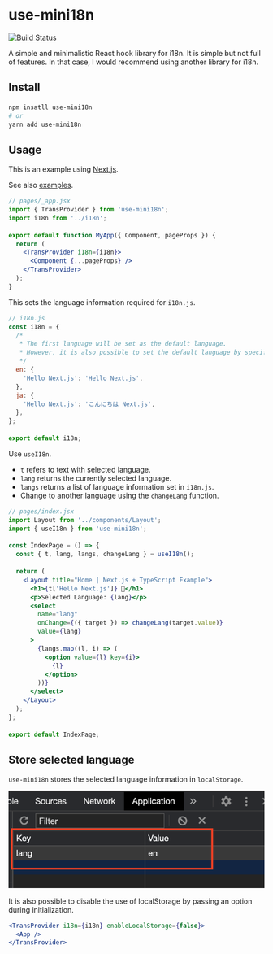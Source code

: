 # use-mini18n

[![Build Status](https://travis-ci.org/shinshin86/use-mini18n.svg?branch=master)](https://travis-ci.org/shinshin86/use-mini18n)

A simple and minimalistic React hook library for i18n.
It is simple but not full of features.
In that case, I would recommend using another library for i18n.

## Install

```bash
npm insatll use-mini18n
# or
yarn add use-mini18n
```

## Usage

This is an example using [Next.js](https://github.com/vercel/next.js/).

See also [examples](https://github.com/shinshin86/use-mini18n/tree/master/examples).

```jsx
// pages/_app.jsx
import { TransProvider } from 'use-mini18n';
import i18n from '../i18n';

export default function MyApp({ Component, pageProps }) {
  return (
    <TransProvider i18n={i18n}>
      <Component {...pageProps} />
    </TransProvider>
  );
}
```

This sets the language information required for `i18n.js`.

```js
// i18n.js
const i18n = {
  /*
   * The first language will be set as the default language.
   * However, it is also possible to set the default language by specifying defaultLang.
   */
  en: {
    'Hello Next.js': 'Hello Next.js',
  },
  ja: {
    'Hello Next.js': 'こんにちは Next.js',
  },
};

export default i18n;
```

Use `useI18n`.

- `t` refers to text with selected language.
- `lang` returns the currently selected language.
- `langs` returns a list of language information set in `i18n.js`.
- Change to another language using the `changeLang` function.

```jsx
// pages/index.jsx
import Layout from '../components/Layout';
import { useI18n } from 'use-mini18n';

const IndexPage = () => {
  const { t, lang, langs, changeLang } = useI18n();

  return (
    <Layout title="Home | Next.js + TypeScript Example">
      <h1>{t['Hello Next.js']} 👋</h1>
      <p>Selected Language: {lang}</p>
      <select
        name="lang"
        onChange={({ target }) => changeLang(target.value)}
        value={lang}
      >
        {langs.map((l, i) => (
          <option value={l} key={i}>
            {l}
          </option>
        ))}
      </select>
    </Layout>
  );
};

export default IndexPage;
```

## Store selected language

`use-mini18n` stores the selected language information in `localStorage`.

![Screen shot of about of store selected language](./images/store-selected-language.png)

It is also possible to disable the use of localStorage by passing an option during initialization.

```jsx
<TransProvider i18n={i18n} enableLocalStorage={false}>
  <App />
</TransProvider>
```
